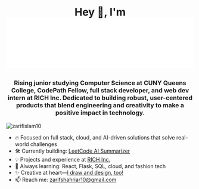 <h1 align="center">
  Hey 👋, I'm
 <img src="https://raw.githubusercontent.com/zarifislam10/zarifislam10/main/readmebox.svg" alt="Readme Box"/>
</h1>

<h3 align="center">Rising junior studying Computer Science at CUNY Queens College, CodePath Fellow, full stack developer, and web dev intern at RICH Inc. Dedicated to building robust, user-centered products that blend engineering and creativity to make a positive impact in technology.</h3>

<p align="left"> <img src="https://komarev.com/ghpvc/?username=zarifislam10&label=Profile%20views&color=0e75b6&style=flat" alt="zarifislam10" /> </p>

- 🔥 Focused on full stack, cloud, and AI-driven solutions that solve real-world challenges
- 🛠️ Currently building: [LeetCode AI Summarizer](https://github.com/zarifislam10/leetcode-ai-summarizer)
- 💡 Projects and experience at [RICH Inc.](https://www.richinc.org/RICH/interns.html)
- 🌱 Always learning: React, Flask, SQL, cloud, and fashion tech
- ✨ Creative at heart—[I draw and design, too!](https://www.zarifislam.org/#creative)
- 📫 Reach me: zarifshahriar10@gmail.com
